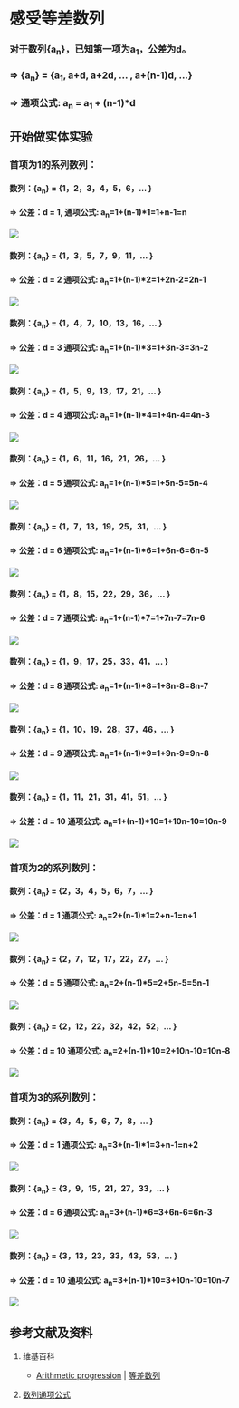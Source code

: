 # 感受等差数列

### 对于数列{a<sub>n</sub>}，已知第一项为a<sub>1</sub>，公差为d。
### => {a<sub>n</sub>} =  {a<sub>1</sub>, a+d, a+2d, ... , a+(n-1)d, ...}
### => 通项公式: a<sub>n</sub> = a<sub>1</sub> + (n-1)*d 

## 开始做实体实验

###  首项为1的系列数列：
#### 数列：{a<sub>n</sub>} =  {1，2，3，4，5，6，... }
#### => 公差：d = 1,  通项公式: a<sub>n</sub>=1+(n-1)*1=1+n-1=n
![](/images/数论/典型数列/感受等差数列/1a1.jpg)

#### 数列：{a<sub>n</sub>} =  {1，3，5，7，9，11，... }
#### => 公差：d = 2  通项公式: a<sub>n</sub>=1+(n-1)*2=1+2n-2=2n-1
![](/images/数论/典型数列/感受等差数列/1a1.jpg)

#### 数列：{a<sub>n</sub>} =  {1，4，7，10，13，16，... }
#### => 公差：d = 3  通项公式: a<sub>n</sub>=1+(n-1)*3=1+3n-3=3n-2
![](/images/数论/典型数列/感受等差数列/1a1.jpg)

#### 数列：{a<sub>n</sub>} =  {1，5，9，13，17，21，... }
#### => 公差：d = 4  通项公式: a<sub>n</sub>=1+(n-1)*4=1+4n-4=4n-3
![](/images/数论/典型数列/感受等差数列/1a1.jpg)

#### 数列：{a<sub>n</sub>} =  {1，6，11，16，21，26，... }
#### => 公差：d = 5  通项公式: a<sub>n</sub>=1+(n-1)*5=1+5n-5=5n-4
![](/images/数论/典型数列/感受等差数列/1a1.jpg)

#### 数列：{a<sub>n</sub>} =  {1，7，13，19，25，31，... }
#### => 公差：d = 6  通项公式: a<sub>n</sub>=1+(n-1)*6=1+6n-6=6n-5
![](/images/数论/典型数列/感受等差数列/1a1.jpg)

#### 数列：{a<sub>n</sub>} =  {1，8，15，22，29，36，... }
#### => 公差：d = 7  通项公式: a<sub>n</sub>=1+(n-1)*7=1+7n-7=7n-6
![](/images/数论/典型数列/感受等差数列/1a1.jpg)

#### 数列：{a<sub>n</sub>} =  {1，9，17，25，33，41，... }
#### => 公差：d = 8  通项公式: a<sub>n</sub>=1+(n-1)*8=1+8n-8=8n-7
![](/images/数论/典型数列/感受等差数列/1a1.jpg)

#### 数列：{a<sub>n</sub>} =  {1，10，19，28，37，46，... }
#### => 公差：d = 9  通项公式: a<sub>n</sub>=1+(n-1)*9=1+9n-9=9n-8
![](/images/数论/典型数列/感受等差数列/1a1.jpg)

#### 数列：{a<sub>n</sub>} =  {1，11，21，31，41，51，... }
#### => 公差：d = 10  通项公式: a<sub>n</sub>=1+(n-1)*10=1+10n-10=10n-9
![](/images/数论/典型数列/感受等差数列/1a1.jpg)

###  首项为2的系列数列：

#### 数列：{a<sub>n</sub>} =  {2，3，4，5，6，7，... }
#### => 公差：d = 1  通项公式: a<sub>n</sub>=2+(n-1)*1=2+n-1=n+1
![](/images/数论/典型数列/感受等差数列/1a1.jpg)

#### 数列：{a<sub>n</sub>} =  {2，7，12，17，22，27，... }
#### => 公差：d = 5  通项公式: a<sub>n</sub>=2+(n-1)*5=2+5n-5=5n-1
![](/images/数论/典型数列/感受等差数列/1a1.jpg)

#### 数列：{a<sub>n</sub>} =  {2，12，22，32，42，52，... }
#### => 公差：d = 10  通项公式: a<sub>n</sub>=2+(n-1)*10=2+10n-10=10n-8
![](/images/数论/典型数列/感受等差数列/1a1.jpg)

###  首项为3的系列数列：

#### 数列：{a<sub>n</sub>} =  {3，4，5，6，7，8，... }
#### => 公差：d = 1  通项公式: a<sub>n</sub>=3+(n-1)*1=3+n-1=n+2
![](/images/数论/典型数列/感受等差数列/1a1.jpg)

#### 数列：{a<sub>n</sub>} =  {3，9，15，21，27，33，... }
#### => 公差：d = 6  通项公式: a<sub>n</sub>=3+(n-1)*6=3+6n-6=6n-3
![](/images/数论/典型数列/感受等差数列/1a1.jpg)

#### 数列：{a<sub>n</sub>} =  {3，13，23，33，43，53，... }
#### => 公差：d = 10  通项公式: a<sub>n</sub>=3+(n-1)*10=3+10n-10=10n-7
![](/images/数论/典型数列/感受等差数列/1a1.jpg)

## 参考文献及资料

1. 维基百科
	- [Arithmetic progression](https://en.wikipedia.org/wiki/Arithmetic_progression) | [等差数列](https://zh.wikipedia.org/wiki/%E7%AD%89%E5%B7%AE%E6%95%B0%E5%88%97) 

2. [数列通项公式](https://baike.baidu.com/item/%E6%95%B0%E5%88%97%E9%80%9A%E9%A1%B9%E5%85%AC%E5%BC%8F/8007517#:~:text=%E6%95%B0%E5%88%97%E9%80%9A%E9%A1%B9%E5%85%AC%E5%BC%8F%E7%AD%89%E6%AF%94%E6%95%B0%E5%88%97&text=an%3Dan-1,%E6%89%80%E8%BF%B0%E9%80%9A%E9%A1%B9%E5%85%AC%E5%BC%8F%20%E3%80%827) 

